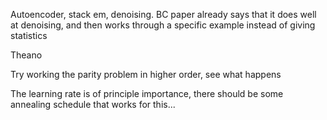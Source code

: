 Autoencoder, stack em, denoising. BC paper already says that it does well at denoising, and then works through a specific example instead of giving statistics

Theano

Try working the parity problem in higher order, see what happens

The learning rate is of principle importance, there should be some annealing schedule that works for this...
